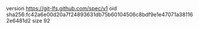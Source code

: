 version https://git-lfs.github.com/spec/v1
oid sha256:fc42a6e00d20a7f24893631db75b60104506c8bdf9e1e47071a381162e6481d2
size 92
